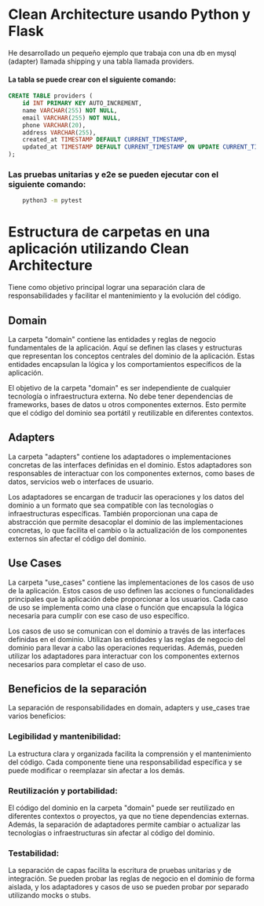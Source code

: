 # Clean Architecture usando Python y Flask

He desarrollado un pequeño ejemplo que trabaja con una db en mysql (adapter) llamada shipping y una tabla llamada providers.

#### La tabla se puede crear con el siguiente comando:

```sql
CREATE TABLE providers (
    id INT PRIMARY KEY AUTO_INCREMENT,
    name VARCHAR(255) NOT NULL,
    email VARCHAR(255) NOT NULL,
    phone VARCHAR(20),
    address VARCHAR(255),
    created_at TIMESTAMP DEFAULT CURRENT_TIMESTAMP,
    updated_at TIMESTAMP DEFAULT CURRENT_TIMESTAMP ON UPDATE CURRENT_TIMESTAMP
);
```

### Las pruebas unitarias y e2e se pueden ejecutar con el siguiente comando:

```bash
    python3 -m pytest
```

# Estructura de carpetas en una aplicación utilizando Clean Architecture

Tiene como objetivo principal lograr una separación clara de responsabilidades y facilitar el mantenimiento y la evolución del código.

## Domain
La carpeta "domain" contiene las entidades y reglas de negocio fundamentales de la aplicación. Aquí se definen las clases y estructuras que representan los conceptos centrales del dominio de la aplicación. Estas entidades encapsulan la lógica y los comportamientos específicos de la aplicación.

El objetivo de la carpeta "domain" es ser independiente de cualquier tecnología o infraestructura externa. No debe tener dependencias de frameworks, bases de datos u otros componentes externos. Esto permite que el código del dominio sea portátil y reutilizable en diferentes contextos.

## Adapters
La carpeta "adapters" contiene los adaptadores o implementaciones concretas de las interfaces definidas en el dominio. Estos adaptadores son responsables de interactuar con los componentes externos, como bases de datos, servicios web o interfaces de usuario.

Los adaptadores se encargan de traducir las operaciones y los datos del dominio a un formato que sea compatible con las tecnologías o infraestructuras específicas. También proporcionan una capa de abstracción que permite desacoplar el dominio de las implementaciones concretas, lo que facilita el cambio o la actualización de los componentes externos sin afectar el código del dominio.

## Use Cases
La carpeta "use_cases" contiene las implementaciones de los casos de uso de la aplicación. Estos casos de uso definen las acciones o funcionalidades principales que la aplicación debe proporcionar a los usuarios. Cada caso de uso se implementa como una clase o función que encapsula la lógica necesaria para cumplir con ese caso de uso específico.

Los casos de uso se comunican con el dominio a través de las interfaces definidas en el dominio. Utilizan las entidades y las reglas de negocio del dominio para llevar a cabo las operaciones requeridas. Además, pueden utilizar los adaptadores para interactuar con los componentes externos necesarios para completar el caso de uso.

## Beneficios de la separación
La separación de responsabilidades en domain, adapters y use_cases trae varios beneficios:

### Legibilidad y mantenibilidad: 
La estructura clara y organizada facilita la comprensión y el mantenimiento del código. Cada componente tiene una responsabilidad específica y se puede modificar o reemplazar sin afectar a los demás.

### Reutilización y portabilidad: 
El código del dominio en la carpeta "domain" puede ser reutilizado en diferentes contextos o proyectos, ya que no tiene dependencias externas. Además, la separación de adaptadores permite cambiar o actualizar las tecnologías o infraestructuras sin afectar al código del dominio.

### Testabilidad: 
La separación de capas facilita la escritura de pruebas unitarias y de integración. Se pueden probar las reglas de negocio en el dominio de forma aislada, y los adaptadores y casos de uso se pueden probar por separado utilizando mocks o stubs.
